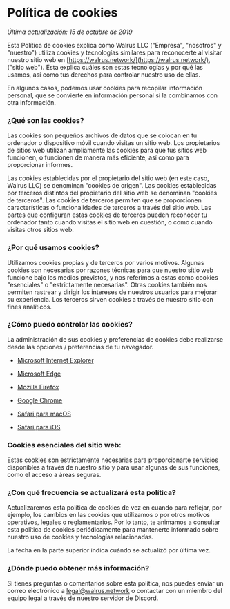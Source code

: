 # Política de cookies

_Última actualización: 15 de octubre de 2019_

Esta Política de cookies explica cómo Walrus LLC ("Empresa", "nosotros" y "nuestro") utiliza cookies y tecnologías similares para reconocerte al visitar nuestro sitio web en [https://walrus.network/](https://walrus.network/), ("sitio web"). Ésta explica cuáles son estas tecnologías y por qué las usamos, así como tus derechos para controlar nuestro uso de ellas.

En algunos casos, podemos usar cookies para recopilar información personal, que se convierte en información personal si la combinamos con otra información.

### ¿Qué son las cookies?

Las cookies son pequeños archivos de datos que se colocan en tu ordenador o dispositivo móvil cuando visitas un sitio web. Los propietarios de sitios web utilizan ampliamente las cookies para que tus sitios web funcionen, o funcionen de manera más eficiente, así como para proporcionar informes.

Las cookies establecidas por el propietario del sitio web (en este caso, Walrus LLC) se denominan "cookies de origen". Las cookies establecidas por terceros distintos del propietario del sitio web se denominan "cookies de terceros". Las cookies de terceros permiten que se proporcionen características o funcionalidades de terceros a través del sitio web. Las partes que configuran estas cookies de terceros pueden reconocer tu ordenador tanto cuando visitas el sitio web en cuestión, o como cuando visitas otros sitios web.

### ¿Por qué usamos cookies?

Utilizamos cookies propias y de terceros por varios motivos. Algunas cookies son necesarias por razones técnicas para que nuestro sitio web funcione bajo los medios previstos, y nos referimos a estas como cookies "esenciales" o "estrictamente necesarias". Otras cookies también nos permiten rastrear y dirigir los intereses de nuestros usuarios para mejorar su experiencia. Los terceros sirven cookies a través de nuestro sitio con fines analíticos.

### ¿Cómo puedo controlar las cookies?

La administración de sus cookies y preferencias de cookies debe realizarse desde las opciones / preferencias de tu navegador.

- [Microsoft Internet Explorer](https://support.microsoft.com/es-es/help/17442/windows-internet-explorer-delete-manage-cookies)

- [Microsoft Edge](https://privacy.microsoft.com/es-es/windows-10-microsoft-edge-and-privacy)

- [Mozilla Firefox](https://support.mozilla.org/es/kb/cookies-informacion-que-los-sitios-web-guardan-en-)

- [Google Chrome](https://support.google.com/chrome/answer/95647?hl=es)

- [Safari para macOS](https://support.apple.com/kb/PH21411)

- [Safari para iOS](https://support.apple.com/es-es/HT201265)

### Cookies esenciales del sitio web:

Estas cookies son estrictamente necesarias para proporcionarte servicios disponibles a través de nuestro sitio y para usar algunas de sus funciones, como el acceso a áreas seguras.

### ¿Con qué frecuencia se actualizará esta política?

Actualizaremos esta política de cookies de vez en cuando para reflejar, por ejemplo, los cambios en las cookies que utilizamos o por otros motivos operativos, legales o reglamentarios. Por lo tanto, te animamos a consultar esta política de cookies periódicamente para mantenerte informado sobre nuestro uso de cookies y tecnologías relacionadas.

La fecha en la parte superior indica cuándo se actualizó por última vez.

### ¿Dónde puedo obtener más información?

Si tienes preguntas o comentarios sobre esta política, nos puedes enviar un correo electrónico a [legal@walrus.network](mailto:legal@walrus.network) o contactar con un miembro del equipo legal a través de nuestro servidor de Discord.
